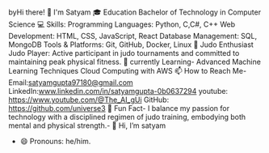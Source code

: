 byHi there! 👋 I'm Satyam
🎓 Education
Bachelor of Technology in Computer Science
💻 Skills: Programming Languages: Python, C,C#, C++
Web Development: HTML, CSS, JavaScript, React
Database Management: SQL, MongoDB
Tools & Platforms: Git, GitHub, Docker, Linux
🥋 Judo Enthusiast
Judo Player: Active participant in judo tournaments and committed to maintaining peak physical fitness.
🌱 currently Learning-
Advanced Machine Learning Techniques
Cloud Computing with AWS
📫 How to Reach Me-
        Email:satyamgupta97180@gmail.com LinkedIn:www.linkedin.com/in/satyamgupta-0b0637294
youtube: https://www.youtube.com/@The_AI_gUi
GitHub: https://github.com/universe3
🚀 Fun Fact-
I balance my passion for technology with a disciplined regimen of judo training, embodying both mental and physical strength.- 👋 Hi, I’m satyam 
- 😄 Pronouns: he/him.
